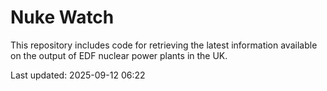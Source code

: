 # Nuke Watch

This repository includes code for retrieving the latest information available on the output of EDF nuclear power plants in the UK.

Last updated: 2025-09-12 06:22